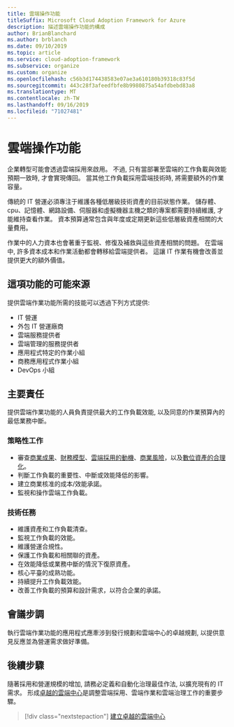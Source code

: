 ```yaml
---
title: 雲端操作功能
titleSuffix: Microsoft Cloud Adoption Framework for Azure
description: 描述雲端操作功能的構成
author: BrianBlanchard
ms.author: brblanch
ms.date: 09/10/2019
ms.topic: article
ms.service: cloud-adoption-framework
ms.subservice: organize
ms.custom: organize
ms.openlocfilehash: c56b3d174438583e07ae3a610180b39318c83f5d
ms.sourcegitcommit: 443c28f3afeedfbfe8b9980875a54afdbebd83a8
ms.translationtype: MT
ms.contentlocale: zh-TW
ms.lasthandoff: 09/16/2019
ms.locfileid: "71027481"
---
```

# <a name="cloud-operation-capabilities"></a>雲端操作功能

企業轉型可能會透過雲端採用來啟用。 不過, 只有當部署至雲端的工作負載與效能預期一致時, 才會實現傳回。 當其他工作負載採用雲端技術時, 將需要額外的作業容量。

傳統的 IT 營運必須專注于維護各種低層級技術資產的目前狀態作業。 儲存體、cpu、記憶體、網路設備、伺服器和虛擬機器主機之類的專案都需要持續維護, 才能維持查看作業。 資本預算通常包含與年度或定期更新這些低層級資產相關的大量費用。

 作業中的人力資本也會著重于監視、修復及補救與這些資產相關的問題。 在雲端中, 許多資本成本和作業活動都會轉移給雲端提供者。 這讓 IT 作業有機會改善並提供更大的額外價值。

## <a name="possible-sources-for-this-capability"></a>這項功能的可能來源

提供雲端作業功能所需的技能可以透過下列方式提供:

- IT 營運
- 外包 IT 營運廠商
- 雲端服務提供者
- 雲端管理的服務提供者
- 應用程式特定的作業小組
- 商務應用程式作業小組
- DevOps 小組

## <a name="key-responsibilities"></a>主要責任

提供雲端作業功能的人員負責提供最大的工作負載效能, 以及同意的作業預算內的最低業務中斷。

### <a name="strategic-tasks"></a>策略性工作

- 審查[商業成果](../strategy/business-outcomes/index.md)、[財務模型](../strategy/financial-models.md)、[雲端採用的動機](../strategy/motivations.md)、[商業風險](../govern/policy-compliance/risk-tolerance.md)，以及[數位資產的合理化](../digital-estate/index.md)。
- 判斷工作負載的重要性、中斷或效能降低的影響。
- 建立商業核准的成本/效能承諾。
- 監視和操作雲端工作負載。

### <a name="technical-tasks"></a>技術任務

- 維護資產和工作負載清查。
- 監視工作負載的效能。
- 維護營運合規性。
- 保護工作負載和相關聯的資產。
- 在效能降低或業務中斷的情況下復原資產。
- 核心平臺的成熟功能。
- 持續提升工作負載效能。
- 改善工作負載的預算和設計需求，以符合企業的承諾。

## <a name="meeting-cadence"></a>會議步調

執行雲端作業功能的應用程式應牽涉到發行規劃和雲端中心的卓越規劃, 以提供意見反應並為營運需求做好準備。

## <a name="next-steps"></a>後續步驟

隨著採用和營運規模的增加, 請務必定義和自動化治理最佳作法, 以擴充現有的 IT 需求。 形成[卓越的雲端中心](./cloud-center-of-excellence.md)是調整雲端採用、雲端作業和雲端治理工作的重要步驟。

> [!div class="nextstepaction"]
> [建立卓越的雲端中心](./cloud-center-of-excellence.md)
